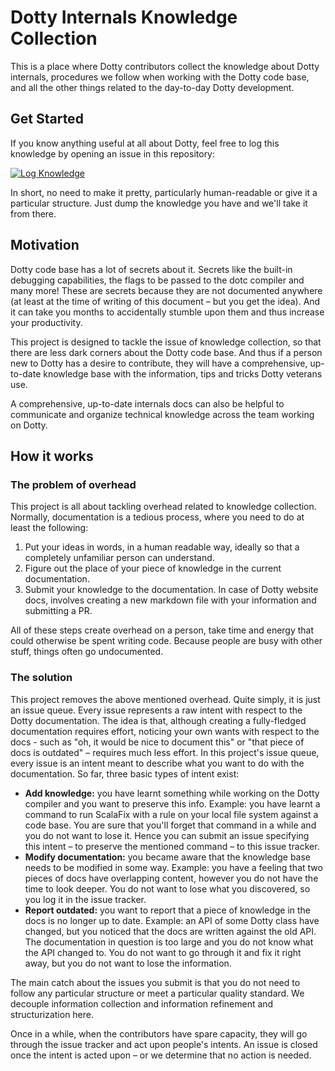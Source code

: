 # Dotty Internals Knowledge Collection
This is a place where Dotty contributors collect the knowledge about Dotty internals, procedures we follow when working with the Dotty code base, and all the other things related to the day-to-day Dotty development.

## Get Started
If you know anything useful at all about Dotty, feel free to log this knowledge by opening an issue in this repository:

[![Log Knowledge](https://img.shields.io/badge/log-knowledge-blueviolet.svg)](https://github.com/lampepfl/dotty-knowledge/issues/new/choose)

In short, no need to make it pretty, particularly human-readable or give it a particular structure. Just dump the knowledge you have and we'll take it from there.

## Motivation
Dotty code base has a lot of secrets about it. Secrets like the built-in debugging capabilities, the flags to be passed to the dotc compiler and many more! These are secrets because they are not documented anywhere (at least at the time of writing of this document – but you get the idea). And it can take you months to accidentally stumble upon them and thus increase your productivity.

This project is designed to tackle the issue of knowledge collection, so that there are less dark corners about the Dotty code base. And thus if a person new to Dotty has a desire to contribute, they will have a comprehensive, up-to-date knowledge base with the information, tips and tricks Dotty veterans use.

A comprehensive, up-to-date internals docs can also be helpful to communicate and organize technical knowledge across the team working on Dotty.

## How it works
### The problem of overhead
This project is all about tackling overhead related to knowledge collection. Normally, documentation is a tedious process, where you need to do at least the following:

1. Put your ideas in words, in a human readable way, ideally so that a completely unfamiliar person can understand.
2. Figure out the place of your piece of knowledge in the current documentation.
3. Submit your knowledge to the documentation. In case of Dotty website docs, involves creating a new markdown file with your information and submitting a PR.

All of these steps create overhead on a person, take time and energy that could otherwise be spent writing code. Because people are busy with other stuff, things often go undocumented.

### The solution
This project removes the above mentioned overhead. Quite simply, it is just an issue queue. Every issue represents a raw intent with respect to the Dotty documentation. The idea is that, although creating a fully-fledged documentation requires effort, noticing your own wants with respect to the docs - such as "oh, it would be nice to document this" or "that piece of docs is outdated" – requires much less effort. In this project's issue queue, every issue is an intent meant to describe what you want to do with the documentation. So far, three basic types of intent exist:

- __Add knowledge:__ you have learnt something while working on the Dotty compiler and you want to preserve this info. Example: you have learnt a command to run ScalaFix with a rule on your local file system against a code base. You are sure that you'll forget that command in a while and you do not want to lose it. Hence you can submit an issue specifying this intent – to preserve the mentioned command – to this issue tracker.
- __Modify documentation:__ you became aware that the knowledge base needs to be modified in some way. Example: you have a feeling that two pieces of docs have overlapping content, however you do not have the time to look deeper. You do not want to lose what you discovered, so you log it in the issue tracker.
- __Report outdated:__ you want to report that a piece of knowledge in the docs is no longer up to date. Example: an API of some Dotty class have changed, but you noticed that the docs are written against the old API. The documentation in question is too large and you do not know what the API changed to. You do not want to go through it and fix it right away, but you do not want to lose the information.

The main catch about the issues you submit is that you do not need to follow any particular structure or meet a particular quality standard. We decouple information collection and information refinement and structurization here.

Once in a while, when the contributors have spare capacity, they will go through the issue tracker and act upon people's intents. An issue is closed once the intent is acted upon – or we determine that no action is needed.
